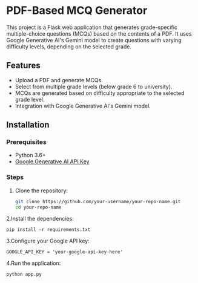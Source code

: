 # PDF-Based MCQ Generator

This project is a Flask web application that generates grade-specific multiple-choice questions (MCQs) based on the contents of a PDF. It uses Google Generative AI's Gemini model to create questions with varying difficulty levels, depending on the selected grade.

## Features

- Upload a PDF and generate MCQs.
- Select from multiple grade levels (below grade 6 to university).
- MCQs are generated based on difficulty appropriate to the selected grade level.
- Integration with Google Generative AI's Gemini model.

## Installation

### Prerequisites

- Python 3.6+
- [Google Generative AI API Key](https://cloud.google.com/docs/authentication/api-keys)

### Steps

1. Clone the repository:

   ```bash
   git clone https://github.com/your-username/your-repo-name.git
   cd your-repo-name
2.Install the dependencies:
```
pip install -r requirements.txt
```
3.Configure your Google API key:
```
GOOGLE_API_KEY = 'your-google-api-key-here'
```
4.Run the application:
```
python app.py
```
